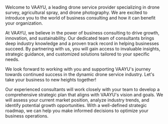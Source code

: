 Welcome to VAAYU, a leading drone service provider specializing in drone survey, agricultural spray, and drone photography. We are excited to introduce you to the world of business consulting and how it can benefit your organization.

At VAAYU, we believe in the power of business consulting to drive growth, innovation, and sustainability. Our dedicated team of consultants brings deep industry knowledge and a proven track record in helping businesses succeed. By partnering with us, you will gain access to invaluable insights, strategic guidance, and customized solutions tailored to your specific needs.

We look forward to working with you and supporting VAAYU's journey towards continued success in the dynamic drone service industry. Let's take your business to new heights together!

Our experienced consultants will work closely with your team to develop a comprehensive strategic plan that aligns with VAAYU's vision and goals. We will assess your current market position, analyze industry trends, and identify potential growth opportunities. With a well-defined strategic roadmap, we can help you make informed decisions to optimize your business operations.
